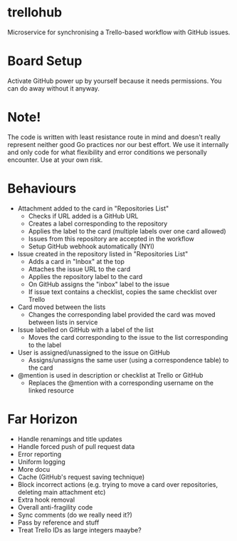 # trellohub
Microservice for synchronising a Trello-based workflow with GitHub issues.

# Board Setup
Activate GitHub power up by yourself because it needs permissions. You can do away without it anyway.

# Note!
The code is written with least resistance route in mind and doesn't really represent neither good Go practices nor our best effort. We use it internally and only code for what flexibility and error conditions we personally encounter. Use at your own risk.

# Behaviours

- Attachment added to the card in "Repositories List"
  - Checks if URL added is a GitHub URL
  - Creates a label corresponding to the repository
  - Applies the label to the card (multiple labels over one card allowed)
  - Issues from this repository are accepted in the workflow
  - Setup GitHub webhook automatically (NYI)
- Issue created in the repository listed in "Repositories List"
  - Adds a card in "Inbox" at the top
  - Attaches the issue URL to the card
  - Applies the repository label to the card
  - On GitHub assigns the "inbox" label to the issue
  - If issue text contains a checklist, copies the same checklist over Trello
- Card moved between the lists
  - Changes the corresponding label provided the card was moved between lists in service
- Issue labelled on GitHub with a label of the list
  - Moves the card corresponding to the issue to the list corresponding to the label
- User is assigned/unassigned to the issue on GitHub
  - Assigns/unassigns the same user (using a correspondence table) to the card
- @mention is used in description or checklist at Trello or GitHub
  - Replaces the @mention with a corresponding username on the linked resource

# Far Horizon

- Handle renamings and title updates
- Handle forced push of pull request data
- Error reporting
- Uniform logging
- More docu
- Cache (GitHub's request saving technique)
- Block incorrect actions (e.g. trying to move a card over repositories, deleting main attachment etc)
- Extra hook removal
- Overall anti-fragility code
- Sync comments (do we really need it?)
- Pass by reference and stuff
- Treat Trello IDs as large integers maaybe?
